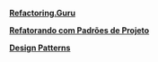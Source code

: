 **[Refactoring.Guru](https://refactoring.guru/pt-br)**

**[Refatorando com Padrões de Projeto](https://brizeno.wordpress.com/padroes/)**

**[Design Patterns](https://sourcemaking.com/design_patterns)**


